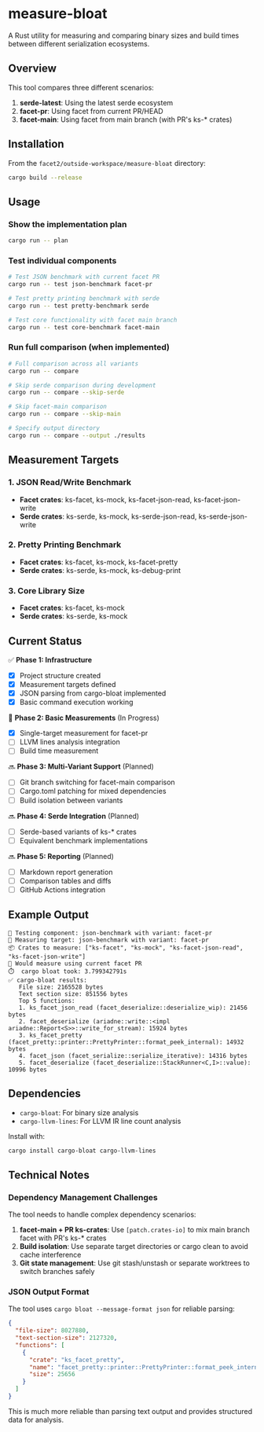 # measure-bloat

A Rust utility for measuring and comparing binary sizes and build times between different serialization ecosystems.

## Overview

This tool compares three different scenarios:

1. **serde-latest**: Using the latest serde ecosystem
2. **facet-pr**: Using facet from current PR/HEAD  
3. **facet-main**: Using facet from main branch (with PR's ks-* crates)

## Installation

From the `facet2/outside-workspace/measure-bloat` directory:

```bash
cargo build --release
```

## Usage

### Show the implementation plan

```bash
cargo run -- plan
```

### Test individual components

```bash
# Test JSON benchmark with current facet PR
cargo run -- test json-benchmark facet-pr

# Test pretty printing benchmark with serde
cargo run -- test pretty-benchmark serde

# Test core functionality with facet main branch
cargo run -- test core-benchmark facet-main
```

### Run full comparison (when implemented)

```bash
# Full comparison across all variants
cargo run -- compare

# Skip serde comparison during development
cargo run -- compare --skip-serde

# Skip facet-main comparison
cargo run -- compare --skip-main

# Specify output directory
cargo run -- compare --output ./results
```

## Measurement Targets

### 1. JSON Read/Write Benchmark
- **Facet crates**: ks-facet, ks-mock, ks-facet-json-read, ks-facet-json-write
- **Serde crates**: ks-serde, ks-mock, ks-serde-json-read, ks-serde-json-write

### 2. Pretty Printing Benchmark  
- **Facet crates**: ks-facet, ks-mock, ks-facet-pretty
- **Serde crates**: ks-serde, ks-mock, ks-debug-print

### 3. Core Library Size
- **Facet crates**: ks-facet, ks-mock
- **Serde crates**: ks-serde, ks-mock

## Current Status

✅ **Phase 1: Infrastructure**
- [x] Project structure created
- [x] Measurement targets defined
- [x] JSON parsing from cargo-bloat implemented
- [x] Basic command execution working

🚧 **Phase 2: Basic Measurements** (In Progress)
- [x] Single-target measurement for facet-pr
- [ ] LLVM lines analysis integration
- [ ] Build time measurement

🔜 **Phase 3: Multi-Variant Support** (Planned)
- [ ] Git branch switching for facet-main comparison
- [ ] Cargo.toml patching for mixed dependencies
- [ ] Build isolation between variants

🔜 **Phase 4: Serde Integration** (Planned)
- [ ] Serde-based variants of ks-* crates
- [ ] Equivalent benchmark implementations

🔜 **Phase 5: Reporting** (Planned)
- [ ] Markdown report generation
- [ ] Comparison tables and diffs
- [ ] GitHub Actions integration

## Example Output

```
🧪 Testing component: json-benchmark with variant: facet-pr
📏 Measuring target: json-benchmark with variant: facet-pr
📦 Crates to measure: ["ks-facet", "ks-mock", "ks-facet-json-read", "ks-facet-json-write"]
🚀 Would measure using current facet PR
⏱️  cargo bloat took: 3.799342791s
✅ cargo-bloat results:
   File size: 2165528 bytes
   Text section size: 851556 bytes
   Top 5 functions:
   1. ks_facet_json_read (facet_deserialize::deserialize_wip): 21456 bytes
   2. facet_deserialize (ariadne::write::<impl ariadne::Report<S>>::write_for_stream): 15924 bytes
   3. ks_facet_pretty (facet_pretty::printer::PrettyPrinter::format_peek_internal): 14932 bytes
   4. facet_json (facet_serialize::serialize_iterative): 14316 bytes
   5. facet_deserialize (facet_deserialize::StackRunner<C,I>::value): 10996 bytes
```

## Dependencies

- `cargo-bloat`: For binary size analysis
- `cargo-llvm-lines`: For LLVM IR line count analysis

Install with:
```bash
cargo install cargo-bloat cargo-llvm-lines
```

## Technical Notes

### Dependency Management Challenges

The tool needs to handle complex dependency scenarios:

1. **facet-main + PR ks-crates**: Use `[patch.crates-io]` to mix main branch facet with PR's ks-* crates
2. **Build isolation**: Use separate target directories or cargo clean to avoid cache interference  
3. **Git state management**: Use git stash/unstash or separate worktrees to switch branches safely

### JSON Output Format

The tool uses `cargo bloat --message-format json` for reliable parsing:

```json
{
  "file-size": 8027880,
  "text-section-size": 2127320,
  "functions": [
    {
      "crate": "ks_facet_pretty",
      "name": "facet_pretty::printer::PrettyPrinter::format_peek_internal", 
      "size": 25656
    }
  ]
}
```

This is much more reliable than parsing text output and provides structured data for analysis.